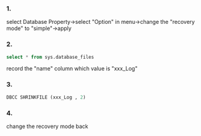 ### 1.  
select Database Property→select "Option" in menu→change the "recovery mode" to "simple"→apply 

### 2.  
```sql
select * from sys.database_files
```   
record the "name" column which value is "xxx_Log" 

### 3.  
```sql
DBCC SHRINKFILE (xxx_Log , 2)
```  

### 4.  
change the recovery mode back 
